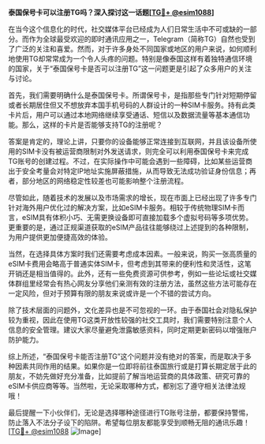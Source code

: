 **泰国保号卡可以注册TG吗？深入探讨这一话题[[TG💪+ @esim1088](https://t.me/s/esim1088)]**

在当今这个信息化的时代，社交媒体平台已经成为人们日常生活中不可或缺的一部分。而作为全球最受欢迎的即时通讯应用之一，Telegram（简称TG）自然也受到了广泛的关注和喜爱。然而，对于许多身处不同国家或地区的用户来说，如何顺利地使用TG却常常成为一个令人头疼的问题。特别是像泰国这样有着独特通信环境的国家，关于“泰国保号卡是否可以注册TG”这一问题更是引起了众多用户的关注与讨论。

首先，我们需要明确什么是泰国保号卡。所谓保号卡，是指那些专门针对短期停留或者长期居住但又不想放弃本国手机号码的人群设计的一种SIM卡服务。持有此类卡片后，用户可以通过本地网络继续享受通话、短信以及数据流量等基本通信功能。那么，这样的卡片是否能够支持TG的注册呢？

答案是肯定的，理论上讲，只要你的设备能够正常连接到互联网，并且该设备所使用的SIM卡没有被运营商限制对外发送请求，则完全可以利用泰国保号卡来完成TG账号的创建过程。不过，在实际操作中可能会遇到一些障碍，比如某些运营商出于安全考量会对特定IP地址实施屏蔽措施，从而导致无法成功验证身份信息；再者，部分地区的网络稳定性较差也可能影响整个注册流程。

尽管如此，随着技术的发展以及市场需求的增长，现在市面上已经出现了许多专门针对海外用户优化过的解决方案，比如eSIM卡服务。相较于传统物理SIM卡而言，eSIM具有体积小巧、无需更换设备即可直接加载多个虚拟号码等多项优势。更重要的是，通过正规渠道获取的eSIM产品往往能够绕过上述提到的各种限制，为用户提供更加便捷高效的体验。

当然，在选择具体方案时我们还需要考虑成本因素。一般来说，购买一张高质量的eSIM卡费用会略高于普通实体SIM卡，但考虑到其带来的便利性和灵活性，这笔开销还是相当值得的。此外，还有一些免费资源可供参考，例如一些论坛或社交媒体群组里经常会有热心网友分享他们亲测有效的注册方法，虽然这些方法可能存在一定风险，但对于预算有限的朋友来说或许是一个不错的尝试方向。

除了技术层面的问题外，文化差异也是不可忽视的一环。由于泰国社会对隐私保护较为重视，因此在使用TG这类开放性较强的社交工具时，我们需要特别注意个人信息的安全管理。建议大家尽量避免泄露敏感资料，同时定期更新密码以增强账户防护能力。

综上所述，“泰国保号卡能否注册TG”这个问题并没有绝对的答案，而是取决于多种因素共同作用的结果。如果你是一位即将前往泰国旅行或是打算长期定居于此的朋友，不妨先做好充分准备，比如提前了解当地运营商的具体政策、研究可靠的eSIM卡供应商等等。当然啦，无论采取哪种方式，都别忘了遵守相关法律法规哦！

最后提醒一下小伙伴们，无论是选择哪种途径进行TG账号注册，都要保持警惕，防止落入不法分子设下的陷阱。希望每位朋友都能享受到顺畅无阻的通讯乐趣！[[TG💪+ @esim1088](https://t.me/s/esim1088) ![Image](https://i.postimg.cc/4NQfJmqS/Snipaste-2025-05-13-00-14-12.png)]
